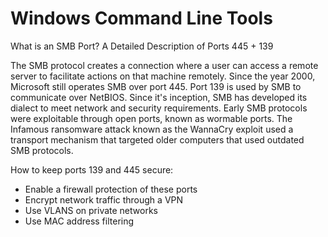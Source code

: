 # Windows Command Line Tools

What is an SMB Port? A Detailed Description of Ports 445 + 139

The SMB protocol creates a connection where a user can access a remote server to facilitate actions on that machine remotely. Since the year 2000, Microsoft still operates SMB over port 445. Port 139 is used by SMB to communicate over NetBIOS. Since it's inception, SMB has developed its dialect to meet network and security requirements. Early SMB protocols were exploitable through open ports, known as wormable ports. The Infamous ransomware attack known as the WannaCry exploit used a transport mechanism that targeted older computers that used outdated SMB protocols. 

How  to keep ports 139 and 445 secure:
  - Enable a firewall protection of these ports
  - Encrypt network traffic through a VPN
  - Use VLANS on private networks 
  - Use MAC address filtering
